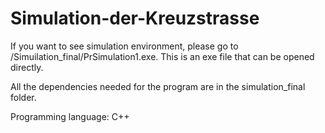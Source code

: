 # Simulation-der-Kreuzstrasse

If you want to see simulation environment, please go to /Simuilation_final/PrSimulation1.exe. This is an exe file that can be opened directly. 

All the dependencies needed for the program are in the simulation_final folder.



Programming language: C++
